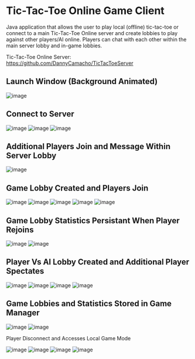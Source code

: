 # Tic-Tac-Toe Online Game Client
Java application that allows the user to play local (offline) tic-tac-toe or connect to a main Tic-Tac-Toe Online server and create lobbies to play against other players/AI online. Players can chat with each other within the main server lobby and in-game lobbies.

Tic-Tac-Toe Online Server: https://github.com/DannyCamacho/TicTacToeServer

## Launch Window (Background Animated)
![image](https://github.com/DannyCamacho/TicTacToeClient/assets/91514165/6626e0cc-a5b8-468c-a730-289177af70dc)


## Connect to Server

![image](https://github.com/DannyCamacho/TicTacToeClient/assets/91514165/6cee70bf-d3f0-4356-a00f-d49d1cd64713)
![image](https://github.com/DannyCamacho/TicTacToeClient/assets/91514165/8e73c7fb-6c8d-460c-8e94-fa542a5c81b8)
![image](https://github.com/DannyCamacho/TicTacToeClient/assets/91514165/824e917f-8284-4360-ab0d-93a3faea0e1a)


## Additional Players Join and Message Within Server Lobby

![image](https://github.com/DannyCamacho/TicTacToeClient/assets/91514165/be13691c-2642-4b46-a541-eb3d0c125694)


## Game Lobby Created and Players Join

![image](https://github.com/DannyCamacho/TicTacToeClient/assets/91514165/6ee96891-5024-47d2-b552-8dff362f8b43)
![image](https://github.com/DannyCamacho/TicTacToeClient/assets/91514165/44b1c148-2298-4f6f-a95f-19da1f01a2eb)
![image](https://github.com/DannyCamacho/TicTacToeClient/assets/91514165/54a47c3e-c856-44cf-8fee-6d73dd56e7d1)
![image](https://github.com/DannyCamacho/TicTacToeClient/assets/91514165/319e75a9-5813-4521-a650-7f12ceb75962)
![image](https://github.com/DannyCamacho/TicTacToeClient/assets/91514165/a57d6d46-5732-4da2-bab9-9d2c72a9272e)

## Game Lobby Statistics Persistant When Player Rejoins

![image](https://github.com/DannyCamacho/TicTacToeClient/assets/91514165/73016d20-2c0d-4221-8bae-93e32b1b4ffc)
![image](https://github.com/DannyCamacho/TicTacToeClient/assets/91514165/2945a45b-bc52-4d90-b881-3f478c3ef22d)


## Player Vs AI Lobby Created and Additional Player Spectates

![image](https://github.com/DannyCamacho/TicTacToeClient/assets/91514165/47dd3172-e043-4e57-9bdc-8221ad6aff60)
![image](https://github.com/DannyCamacho/TicTacToeClient/assets/91514165/dcd0aad4-0e0d-4914-ac2c-15bd91e9101d)
![image](https://github.com/DannyCamacho/TicTacToeClient/assets/91514165/9e6df11d-811c-4444-a734-071c163726a0)
![image](https://github.com/DannyCamacho/TicTacToeClient/assets/91514165/30b85f9b-f346-45bf-aec2-7dd26b6ef2e8)

## Game Lobbies and Statistics Stored in Game Manager

![image](https://github.com/DannyCamacho/TicTacToeClient/assets/91514165/31fa546c-f5e3-473a-8866-b3ef97e21669)
![image](https://github.com/DannyCamacho/TicTacToeClient/assets/91514165/9619d837-f2cb-4cc8-934b-d544e0c430ee)

Player Disconnect and Accesses Local Game Mode

![image](https://github.com/DannyCamacho/TicTacToeClient/assets/91514165/d4e19766-9829-4298-8779-d3f83ae6e117)
![image](https://github.com/DannyCamacho/TicTacToeClient/assets/91514165/34552948-04d3-46a6-ad48-c028254ada6b)
![image](https://github.com/DannyCamacho/TicTacToeClient/assets/91514165/cd765440-5005-47bb-b093-92515306efd6)
![image](https://github.com/DannyCamacho/TicTacToeClient/assets/91514165/5efd29fd-a44f-4603-ad4b-44f141e426c8)
